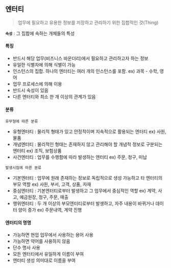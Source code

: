 ## 엔터티

> 업무에 필요하고 유용한 정보를 저장하고 관리하기 위한 집합적인 것(Thing)

**`속성`** : 그 집합에 속하는 개체들의 특성

#### 특징

* 반드시 해당 업무(비즈니스 바운더리)에서 필요하고 관리하고자 하는 정보
* 유일한 식별자에 의해 식별이 가능
* 인스턴스의 집합. 하나의 엔터티는 여러 개의 인스턴스를 포함.  ex) 과목 - 수학, 영어 
* 업무 프로세스에 의해 이용
* 반드시 속성이 있음
* 다른 엔터티와 최소 한 개 이상의 관계가 있음



#### 분류

`유무형에 따른 분류`

* 유형엔터티 : 물리적 형태가 있고 안정적이며 지속적으로 활용되는 엔터티  ex) 사원, 물품
* 개념엔터티 : 물리적인 형태는 존재하지 않고 관리해야 할 개념적 정보로 구분되는 엔터티 ex) 조직, 보험상품
* 사건엔터티 : 업무를 수행함에 따라 발생하는 엔터티 ex) 주문, 청구, 미납

`발생시점에 따른 분류`

* 기본엔터티 : 업무에 원래 존재하는 정보로 독립적으로 생성 가능하고 타 엔터티의 부모 역할 ex) 사원, 부서, 고객, 상품, 자재
* 중심엔터티 : 기본엔터티로부터 발생하고 그 업무에서 중심적인 역할 ex) 계약, 사고, 예금원장, 청구, 주문, 매출
* 행위엔터티 : 두 개 이상의 부모엔터티로부터 발생하고, 자주 내용이 바뀌거나 데이터 양이 증가 ex) 주문내역, 계약 진행



#### 엔터티의 명명

* 가능하면 현업 업무에서 사용하는 용어 사용
* 가능하면 약어를 사용하지 않음
* 단수 명사 사용
* 모든 엔터티에서 유일하게 이름이 부여
* 엔터티 생성 의미대로 이름을 부여
